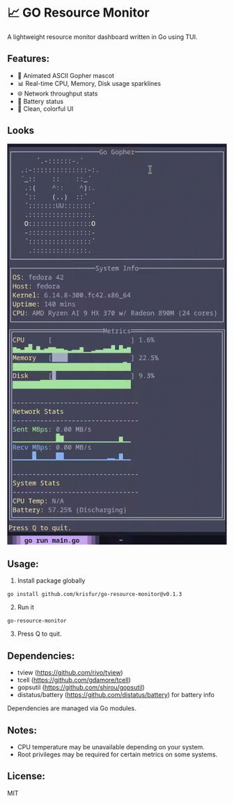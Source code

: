 # 📈 GO Resource Monitor

A lightweight resource monitor dashboard written in Go using TUI.

## Features:
- 🐹 Animated ASCII Gopher mascot
- 📊 Real-time CPU, Memory, Disk usage sparklines
- 🌐 Network throughput stats
- 🔋 Battery status
- 🎨 Clean, colorful UI

## Looks
![screencast](screencast.gif)

## Usage:
1. Install package globally
```
go install github.com/krisfur/go-resource-monitor@v0.1.3
```
2. Run it
```
go-resource-monitor
```
3. Press Q to quit.

## Dependencies:
- tview (https://github.com/rivo/tview)
- tcell (https://github.com/gdamore/tcell)
- gopsutil (https://github.com/shirou/gopsutil)
- distatus/battery (https://github.com/distatus/battery) for battery info


Dependencies are managed via Go modules.

## Notes:
- CPU temperature may be unavailable depending on your system.
- Root privileges may be required for certain metrics on some systems.

## License:
MIT

